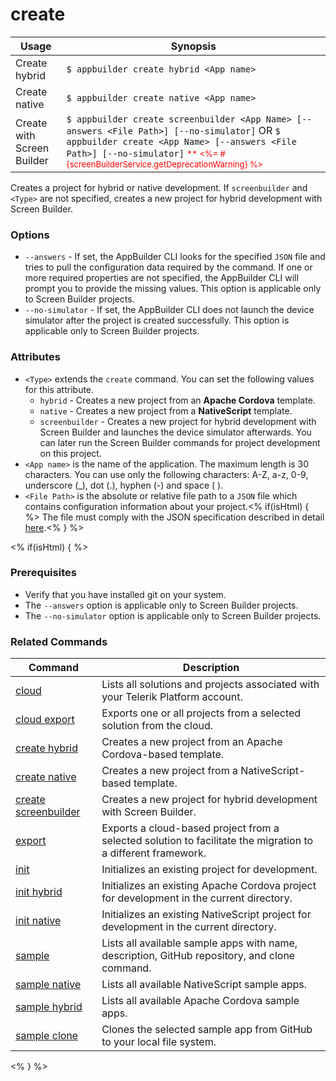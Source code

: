 create
==========

Usage | Synopsis
------|-------
Create hybrid | `$ appbuilder create hybrid <App name>`
Create native | `$ appbuilder create native <App name>`
Create with Screen Builder | `$ appbuilder create screenbuilder <App Name> [--answers <File Path>] [--no-simulator]` OR `$ appbuilder create <App Name> [--answers <File Path>] [--no-simulator]` <span style="color:red;font-size:13px">\*\* <%= #{screenBuilderService.getDeprecationWarning} %> </span>

Creates a project for hybrid or native development. If `screenbuilder` and `<Type>` are not specified, creates a new project for hybrid development with Screen Builder.

### Options

* `--answers` - If set, the AppBuilder CLI looks for the specified `JSON` file and tries to pull the configuration data required by the command. If one or more required properties are not specified, the AppBuilder CLI will prompt you to provide the missing values. This option is applicable only to Screen Builder projects.
* `--no-simulator` - If set, the AppBuilder CLI does not launch the device simulator after the project is created successfully. This option is applicable only to Screen Builder projects.

### Attributes
* `<Type>` extends the `create` command. You can set the following values for this attribute.
	* `hybrid` - Creates a new project from an **Apache Cordova** template.
	* `native` - Creates a new project from a **NativeScript** template.
	* `screenbuilder` - Creates a new project for hybrid development with Screen Builder and launches the device simulator afterwards. You can later run the Screen Builder commands for project development on this project.
* `<App name>` is the name of the application. The maximum length is 30 characters. You can use only the following characters: A-Z, a-z, 0-9, underscore (_), dot (.), hyphen (-) and space ( ).
* `<File Path>` is the absolute or relative file path to a `JSON` file which contains configuration information about your project.<% if(isHtml) { %> The file must comply with the JSON specification described in detail [here](http://docs.telerik.com/platform/appbuilder/creating-your-project/screen-builder-automation#create).<% } %>

<% if(isHtml) { %>
### Prerequisites

* Verify that you have installed git on your system.
* The `--answers` option is applicable only to Screen Builder projects.
* The `--no-simulator` option is applicable only to Screen Builder projects.

### Related Commands

Command | Description
----------|----------
[cloud](cloud.html) | Lists all solutions and projects associated with your Telerik Platform account.
[cloud export](cloud-export.html) | Exports one or all projects from a selected solution from the cloud.
[create hybrid](create-hybrid.html) | Creates a new project from an Apache Cordova-based template.
[create native](create-native.html) | Creates a new project from a NativeScript-based template.
[create screenbuilder](create-screenbuilder.html) | Creates a new project for hybrid development with Screen Builder.
[export](export.html) | Exports a cloud-based project from a selected solution to facilitate the migration to a different framework.
[init](init.html) | Initializes an existing project for development.
[init hybrid](init-hybrid.html) | Initializes an existing Apache Cordova project for development in the current directory.
[init native](init-native.html) | Initializes an existing NativeScript project for development in the current directory.
[sample](sample.html) | Lists all available sample apps with name, description, GitHub repository, and clone command.
[sample native](sample-native.html) | Lists all available NativeScript sample apps.
[sample hybrid](sample-hybrid.html) | Lists all available Apache Cordova sample apps.
[sample clone](sample-clone.html) | Clones the selected sample app from GitHub to your local file system.
<% } %>
